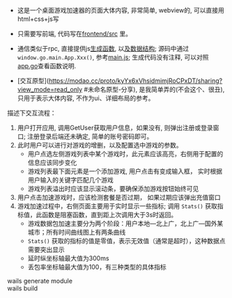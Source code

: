 - 这是一个桌面游戏加速器的页面大体内容, 非常简单, webview的, 可以直接用html+css+js写

- 只需要写前端, 代码写在[frontend/src](frontend/src) 里。

- 通信类似于rpc, 直接提供js[生成函数](frontend/wailsjs/go/main/App.d.ts), 以[及数据结构](frontend/wailsjs/go/models.ts); 源码中通过 `window.go.main.App.Xxx()`, 参考[main.js](frontend/src/main.js); 生成代码没有注释, 可以对照[app.go](app.go)查看函数说明.

- [交互原型](https://modao.cc/proto/kyYx6xVhsidmimjRoCPxDT/sharing?view_mode=read_only #未命名原型-分享), 是我简单弄的(不会这个、很丑), 只用于表示大体内容, 不作为ui、详细布局的参考。 




描述下交互流程：
1. 用户打开应用, 调用GetUser获取用户信息，如果没有, 则弹出注册或登录窗口; 注册登录后端还未确定, 简单的账号密码即可。
2. 此时用户可以进行对游戏的增删，以及配置选中游戏的参数。
     - 用户点选左侧游戏列表中某个游戏时，此元素应该高亮，右侧用于配置的信息应该同步变化
     - 游戏列表最下面元素是一个添加游戏, 用户点击有变成输入框， 实时根据用户输入的关键字匹配几个游戏
     - 游戏列表溢出时应该显示滚动条，要确保添加游戏按钮始终可见
3. 用户点击加速游戏时，应该检测套餐是否过期， 如果过期应该弹出充值窗口
4. 游戏加速过程中，右侧页面主要用于实时显示一些指标; 调用 `Stats()` 获取指标值，此函数是阻塞函数，直到距上次调用大于3s时返回。
     - 游戏数据包加速主要分为两个阶段：用户本地—北上广，北上广—国外某城市；所有时间曲线图上有两条曲线
     - `Stats()` 获取的指标的值是零值，表示无效值（通常是超时），这种数据点需要突出显示
     - 延时纵坐标轴最大值为300ms
     - 丢包率坐标轴最大值为100，有三种类型的具体指标



wails generate module  
wails build
